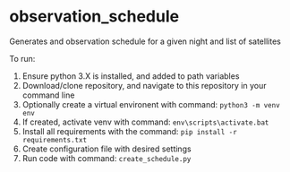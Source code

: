 # observation_schedule

Generates and observation schedule for a given night and list of satellites

To run:

1. Ensure python 3.X is installed, and added to path variables
2. Download/clone repository, and navigate to this repository in your command line
2. Optionally create a virtual environent with command: `python3 -m venv env`
2. If created, activate venv with command: `env\scripts\activate.bat`
3. Install all requirements with the command: `pip install -r  requirements.txt`
4. Create configuration file with desired settings
5. Run code with command:
`create_schedule.py`

